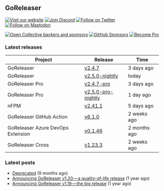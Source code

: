## GoReleaser

[![Visit our website](https://img.shields.io/badge/website-4285F4?style=for-the-badge&logo=googlechrome&logoColor=white)](https://goreleaser.com)
[![Join Discord](https://img.shields.io/badge/Discord-5865F2?style=for-the-badge&logo=discord&logoColor=white)](https://discord.gg/RGEBtg8vQ6)
[![Follow on Twitter](https://img.shields.io/badge/twitter-1DA1F2?style=for-the-badge&logo=twitter&logoColor=white)](https://twitter.com/goreleaser)
[![Follow on Mastodon](https://img.shields.io/badge/mastodon-6364FF?style=for-the-badge&logo=mastodon&logoColor=white)](https://fosstodon.org/@goreleaser)

[![Open Collective backers and sponsors](https://img.shields.io/opencollective/all/goreleaser?logo=opencollective&style=for-the-badge)](https://opencollective.com/goreleaser)
[![GitHub Sponsors](https://img.shields.io/github/sponsors/caarlos0?logo=github&style=for-the-badge)](https://github.com/sponsors/caarlos0)
[![Become Pro](https://img.shields.io/badge/pro_license-36A9AE?style=for-the-badge&logo=gumroad&logoColor=white)](https://goreleaser.com/pro)

### Latest releases


| Project                           | Release                                                                                         | Time        |
| --------------------------------- | ----------------------------------------------------------------------------------------------- | ----------- |
| GoReleaser | [v2.4.7](https://github.com/goreleaser/goreleaser/releases/tag/v2.4.7) | 3 days ago |
| GoReleaser | [v2.5.0-nightly](https://github.com/goreleaser/goreleaser/releases/tag/nightly) | today |
| GoReleaser Pro | [v2.4.7-pro](https://github.com/goreleaser/goreleaser-pro/releases/tag/v2.4.7-pro) | 3 days ago |
| GoReleaser Pro | [v2.5.0-pro-nightly](https://github.com/goreleaser/goreleaser-pro/releases/tag/nightly) | 1 day ago |
| nFPM | [v2.41.1](https://github.com/goreleaser/nfpm/releases/tag/v2.41.1) | 5 days ago |
| GoReleaser GitHub Action | [v6.1.0](https://github.com/goreleaser/goreleaser-action/releases/tag/v6.1.0) | 2 weeks ago |
| GoReleaser Azure DevOps Extension | [v0.1.46](https://github.com/goreleaser/goreleaser-azure-devops-extension/releases/tag/v0.1.46) | 2 months ago |
| GoReleaser Cross | [v1.23.3](https://github.com/goreleaser/goreleaser-cross/releases/tag/v1.23.3) | 2 weeks ago |


### Latest posts
- [Deprecated](https://blog.goreleaser.com/deprecated-2c73be35b208?source=rss----17aa0cbd263f---4) (9 months ago)
- [Announcing GoReleaser v1.20 — a quality-of-life release](https://blog.goreleaser.com/announcing-goreleaser-v1-20-a-quality-of-life-release-1d5f847e87ed?source=rss----17aa0cbd263f---4) (1 year ago)
- [Announcing GoReleaser v1.19 — the big release](https://blog.goreleaser.com/announcing-goreleaser-v1-19-the-big-release-b01565c72658?source=rss----17aa0cbd263f---4) (1 year ago)

